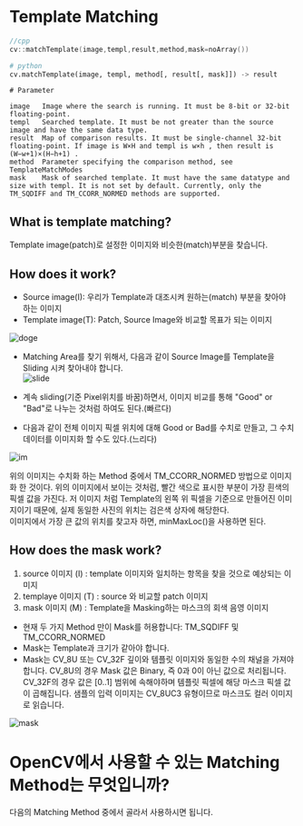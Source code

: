 # Template Matching

```cpp
//cpp
cv::matchTemplate(image,templ,result,method,mask=noArray())
```
```python
# python
cv.matchTemplate(image, templ, method[, result[, mask]]) -> result
```
```
# Parameter

image	Image where the search is running. It must be 8-bit or 32-bit floating-point.
templ	Searched template. It must be not greater than the source image and have the same data type.
result	Map of comparison results. It must be single-channel 32-bit floating-point. If image is W×H and templ is w×h , then result is (W−w+1)×(H−h+1) .
method	Parameter specifying the comparison method, see TemplateMatchModes
mask	Mask of searched template. It must have the same datatype and size with templ. It is not set by default. Currently, only the TM_SQDIFF and TM_CCORR_NORMED methods are supported.
```

## What is template matching?

Template image(patch)로 설정한 이미지와 비슷한(match)부분을 찾습니다.   

## How does it work?

* Source image(I): 우리가 Template과 대조시켜 원하는(match) 부분을 찾아야 하는 이미지   
* Template image(T): Patch, Source Image와 비교할 목표가 되는 이미지   

![doge](https://docs.opencv.org/3.4/Template_Matching_Template_Theory_Summary.jpg)   

* Matching Area를 찾기 위해서, 다음과 같이 Source Image를 Template을 Sliding 시켜 찾아내야 합니다.   
![slide](https://docs.opencv.org/3.4/Template_Matching_Template_Theory_Sliding.jpg)   

* 계속 sliding(기준 Pixel위치를 바꿈)하면서, 이미지 비교를 통해 "Good" or "Bad"로 나누는 것처럼 하여도 된다.(빠르다)   
* 다음과 같이 전체 이미지 픽셀 위치에 대해 Good or Bad를 수치로 만들고, 그 수치 데이터를 이미지화 할 수도 있다.(느리다)   

![im](https://docs.opencv.org/3.4/Template_Matching_Template_Theory_Result.jpg)   

위의 이미지는 수치화 하는 Method 중에서 TM_CCORR_NORMED 방법으로 이미지화 한 것이다. 위의 이미지에서 보이는 것처럼, 빨간 색으로 표시한 부분이 가장 흰색의 픽셀 값을 가진다. 저 이미지 처럼 Template의 왼쪽 위 픽셀을 기준으로 만들어진 이미지이기 때문에, 실제 동일한 사진의 위치는 검은색 상자에 해당한다.    
이미지에서 가장 큰 값의 위치를 찾고자 하면, minMaxLoc()을 사용하면 된다.   

## How does the mask work?

1. source 이미지 (I) : template 이미지와 일치하는 항목을 찾을 것으로 예상되는 이미지   
2. templaye 이미지 (T) : source 와 비교할 patch 이미지   
3. mask 이미지 (M) : Template을 Masking하는 마스크의 회색 음영 이미지    

* 현재 두 가지 Method 만이 Mask를 허용합니다: TM_SQDIFF 및 TM_CCORR_NORMED   
* Mask는 Template과 크기가 같아야 합니다.   
* Mask는 CV_8U 또는 CV_32F 깊이와 템플릿 이미지와 동일한 수의 채널을 가져야합니다. CV_8U의 경우 Mask 값은 Binary, 즉 0과 0이 아닌 값으로 처리됩니다. CV_32F의 경우 값은 [0..1] 범위에 속해야하며 템플릿 픽셀에 해당 마스크 픽셀 값이 곱해집니다. 샘플의 입력 이미지는 CV_8UC3 유형이므로 마스크도 컬러 이미지로 읽습니다.   

![mask](https://docs.opencv.org/3.4/Template_Matching_Mask_Example.jpg)   

# OpenCV에서 사용할 수 있는 Matching Method는 무엇입니까?

다음의 Matching Method 중에서 골라서 사용하시면 됩니다.   

